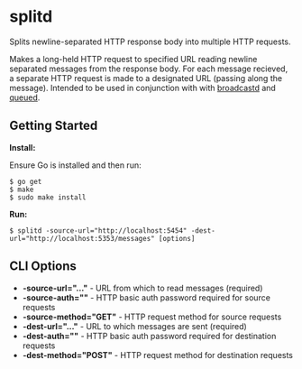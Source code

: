 splitd
======

Splits newline-separated HTTP response body into multiple HTTP requests.

Makes a long-held HTTP request to specified URL reading newline separated messages from the response body.  For each message recieved, a separate HTTP request is made to a designated URL (passing along the message).  Intended to be used in conjunction with with [broadcastd](http://github.com/scttnlsn/broadcastd) and [queued](http://github.com/scttnlsn/queued).

Getting Started
---------------

**Install:**

Ensure Go is installed and then run:

    $ go get
    $ make
    $ sudo make install

**Run:**

    $ splitd -source-url="http://localhost:5454" -dest-url="http://localhost:5353/messages" [options]

## CLI Options

* **-source-url="..."** - URL from which to read messages (required)
* **-source-auth=""** - HTTP basic auth password required for source requests
* **-source-method="GET"** - HTTP request method for source requests
* **-dest-url="..."** - URL to which messages are sent (required)
* **-dest-auth=""** - HTTP basic auth password required for destination requests
* **-dest-method="POST"** - HTTP request method for destination requests